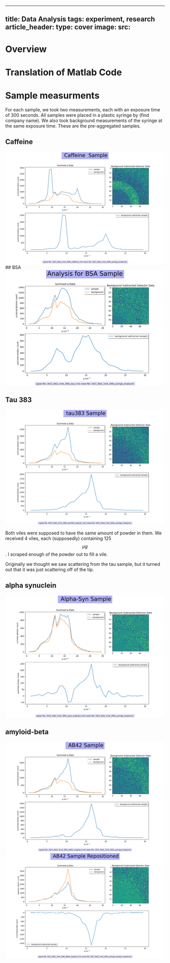 
---
title: Data Analysis 
tags: experiment, research 
article_header:
  type: cover
  image:
    src: 
---

# Overview 


# Translation of Matlab Code 

# Sample measurments 
For each sample, we took two measurements, each with an exposure time of 300 seconds. All samples were placed in a plastic syringe by (find company name). We also took background measurements of the syringe at the same exposure time. These are the pre-aggregated samples. 
## Caffeine
<img src="/files/caffeine.png">
## BSA
<img src="/files/bsasample-final.png">

## Tau 383

 
 
<img src="/files/tau383.png">



Both viles were supposed to have the same amount of powder in them. We received 4 viles, each (supposedly) containing 125 $$\mu g$$. I scraped enough of the powder out to fill a vile. 


Originally we thought we saw scattering from the tau sample, but it turned out that it was just scattering off of the tip. 

## alpha synuclein 
<img src="/files/alphasyn-not-tip.png">


## amyloid-beta
<img src="/files/AB42samplenottim(feb2).png">
<img src="/files/AB42REPOSITIONED.png">



